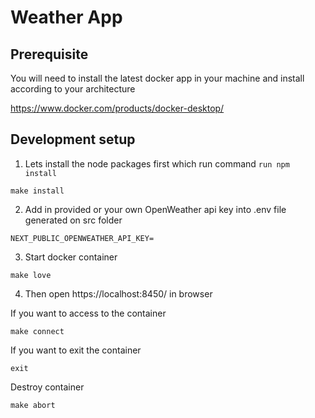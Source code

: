 # Weather App

## Prerequisite

You will need to install the latest docker app in your machine and install according to your architecture

https://www.docker.com/products/docker-desktop/

## Development setup

1. Lets install the node packages first which run command ``run npm install``
```
make install
```

2. Add in provided or your own OpenWeather api key into .env file generated on src folder
```
NEXT_PUBLIC_OPENWEATHER_API_KEY=
```

3. Start docker container
```
make love
```

4. Then open https://localhost:8450/ in browser

If you want to access to the container
```
make connect
```

If you want to exit the container
```
exit
```

Destroy container
```
make abort
```